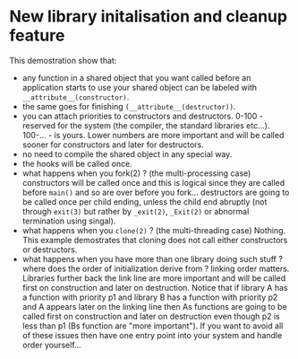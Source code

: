 # New library initalisation and cleanup feature

This demostration show that:
* any function in a shared object that you want called before an application starts
    to use your shared object can be labeled with `__attribute__(constructor)`.
* the same goes for finishing `(__attribute__(destructor))`.
* you can attach priorities to constructors and destructors.
    0-100 - reserved for the system (the compiler, the standard libraries etc...).
    100-... - is yours. Lower numbers are more important and will be called sooner
    for constructors and later for destructors.
* no need to compile the shared object in any special way.
* the hooks will be called once.
* what happens when you fork(2) ? (the multi-processing case)
    constructors will be called once and this is logical since they are called before
    `main()` and so are over before you fork...
    destructors are going to be called once per child ending, unless the child
    end abruptly (not through `exit(3)` but rather by `_exit(2)`, `_Exit(2)` or abnormal
    termination using singal).
* what happens when you `clone(2)` ? (the multi-threading case)
    Nothing. This example demostrates that cloning does not call either constructors
    or destructors.
* what happens when you have more than one library doing such stuff ? where does the order
of initialization derive from ?
    linking order matters. Libraries further back the link line are more important
    and will be called first on construction and later on destruction.
    Notice that if library A has a function with priority p1 and library B
    has a function with priority p2 and A appears later on the linking line
    then As functions are going to be called first on construction and later
    on destruction even though p2 is less than p1 (Bs function are "more important").
    If you want to avoid all of these issues then have one entry point into your
    system and handle order yourself...
